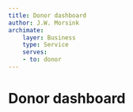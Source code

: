 ```yaml
---
title: Donor dashboard
author: J.W. Morsink
archimate: 
    layer: Business
    type: Service
    serves: 
    - to: donor
---
```

# Donor dashboard